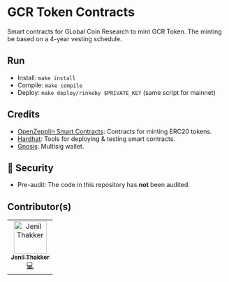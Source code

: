 # GCR Token Contracts
Smart contracts for GLobal Coin Research to mint GCR Token. The minting be based on a 4-year vesting schedule.

## Run
- Install: `make install`
- Compile: `make compile`
- Deploy: `make deploy/rinkeby $PRIVATE_KEY` (same script for mainnet)

## Credits
- [OpenZepplin Smart Contracts](https://docs.openzeppelin.com/contracts/3.x/): Contracts for minting ERC20 tokens.
- [Hardhat](https://hardhat.org/getting-started/#overview): Tools for deploying & testing smart contracts.
- [Gnosis](https://gnosis.io/safe/): Multisig wallet. 

## 🚨 Security
- Pre-audit: The code in this repository has **not** been audited.

## Contributor(s)
<table><tr><td align="center"><a href="https://github.com/jenil04"><img src="https://avatars3.githubusercontent.com/u/22861609?s=400&u=e28855eea949d6fe1be0d1be52e5184baa05e610&v=4" width="75px;" alt="Jenil Thakker"/><br /><sub><b>Jenil Thakker</b></sub></a><br /><a href="https://github.com/coinvise/gcr-contracts/commits?author=jenil04" title="Code">💻</a></td></tr></table>

